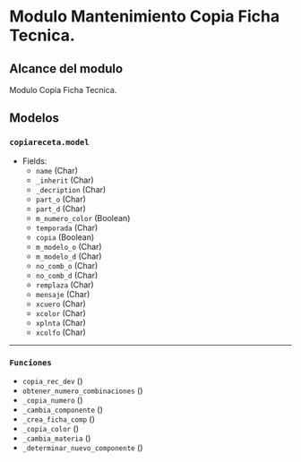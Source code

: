 # Modulo Mantenimiento Copia Ficha Tecnica.

## Alcance del modulo

Modulo Copia Ficha Tecnica. 

## Modelos 

### `copiareceta.model`
- Fields:
  - `name` (Char)
  - `_inherit` (Char)
  - `_decription` (Char)
  - `part_o` (Char)
  - `part_d` (Char)
  - `m_numero_color` (Boolean)
  - `temporada` (Char)
  - `copia` (Boolean)
  - `m_modelo_o` (Char)
  - `m_modelo_d` (Char)
  - `no_comb_o` (Char)
  - `no_comb_d` (Char)
  - `remplaza` (Char)
  - `mensaje` (Char)
  - `xcuero` (Char)
  - `xcolor` (Char)
  - `xplnta` (Char)
  - `xcolfo` (Char)
_________________________________________________

### `Funciones`

  - `copia_rec_dev` ()
  - `obtener_numero_combinaciones` ()
  - `_copia_numero` ()
  - `_cambia_componente` ()
  - `_crea_ficha_comp` ()
  - `_copia_color` ()
  - `_cambia_materia` ()
  - `_determinar_nuevo_componente` ()
